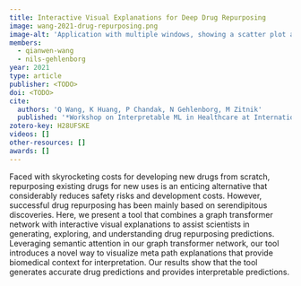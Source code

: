```yaml
---
title: Interactive Visual Explanations for Deep Drug Repurposing
image: wang-2021-drug-repurposing.png
image-alt: 'Application with multiple windows, showing a scatter plot and diagrams with diseases, drugs, proteins, and more.'
members:
  - qianwen-wang
  - nils-gehlenborg
year: 2021
type: article
publisher: <TODO>
doi: <TODO>
cite:
  authors: 'Q Wang, K Huang, P Chandak, N Gehlenborg, M Zitnik'
  published: '*Workshop on Interpretable ML in Healthcare at International Conference on Machine Learning (ICML)*'
zotero-key: H28UFSKE
videos: []
other-resources: []
awards: []
---
```

Faced with skyrocketing costs for developing new drugs from scratch, repurposing existing drugs for new uses is an enticing alternative that considerably reduces safety risks and development costs. However, successful drug repurposing has been mainly based on serendipitous discoveries. Here, we present a tool that combines a graph transformer network with interactive visual explanations to assist scientists in generating, exploring, and understanding drug repurposing predictions. Leveraging semantic attention in our graph transformer network, our tool introduces a novel way to visualize meta path explanations that provide biomedical context for interpretation. Our results show that the tool generates accurate drug predictions and provides interpretable predictions.
